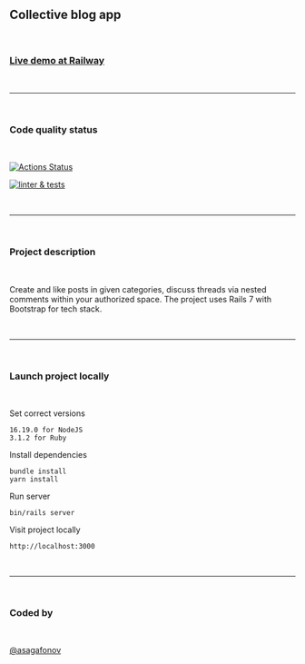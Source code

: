 ## Collective blog app

<br>


### [Live demo at Railway](https://rails-project-64-production-6e5e.up.railway.app)

<br>
<hr>
<br>

### Code quality status

<br>

[![Actions Status](https://github.com/asagafonov/rails-project-64/workflows/hexlet-check/badge.svg)](https://github.com/asagafonov/rails-project-64/actions)

[![linter & tests](https://github.com/asagafonov/rails-project-64/actions/workflows/linter-and-tests.yml/badge.svg?branch=main)](https://github.com/asagafonov/rails-project-64/actions/workflows/linter-and-tests.yml)

<br>
<hr>
<br>

### Project description

<br>

Create and like posts in given categories, discuss threads via nested comments within your authorized space. The project uses Rails 7 with Bootstrap for tech stack.

<br>
<hr>
<br>

### Launch project locally

<br>

Set correct versions
```
16.19.0 for NodeJS
3.1.2 for Ruby
```

Install dependencies
```
bundle install
yarn install
```
Run server
```
bin/rails server
```
Visit project locally
```
http://localhost:3000
```

<br>
<hr>
<br>

### Coded by

<br>

[@asagafonov](https://github.com/asagafonov)
